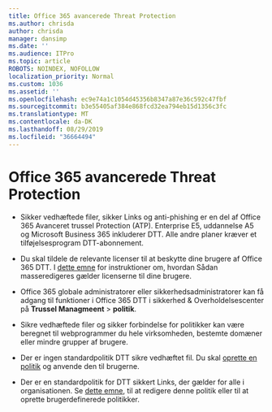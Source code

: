 ```yaml
---
title: Office 365 avancerede Threat Protection
ms.author: chrisda
author: chrisda
manager: dansimp
ms.date: ''
ms.audience: ITPro
ms.topic: article
ROBOTS: NOINDEX, NOFOLLOW
localization_priority: Normal
ms.custom: 1036
ms.assetid: ''
ms.openlocfilehash: ec9e74a1c1054d45356b8347a87e36c592c47fbf
ms.sourcegitcommit: b3e55405af384e868fcd32ea794eb15d1356c3fc
ms.translationtype: MT
ms.contentlocale: da-DK
ms.lasthandoff: 08/29/2019
ms.locfileid: "36664494"
---
```

# <a name="office-365-advanced-threat-protection"></a>Office 365 avancerede Threat Protection

- Sikker vedhæftede filer, sikker Links og anti-phishing er en del af Office 365 Avanceret trussel Protection (ATP). Enterprise E5, uddannelse A5 og Microsoft Business 365 inkluderer DTT. Alle andre planer kræver et tilføjelsesprogram DTT-abonnement.

- Du skal tildele de relevante licenser til at beskytte dine brugere af Office 365 DTT. I [dette emne](https://docs.microsoft.com/office365/admin/subscriptions-and-billing/assign-licenses-to-users) for instruktioner om, hvordan Sådan masseredigeres gælder licenserne til dine brugere.

- Office 365 globale administratorer eller sikkerhedsadministratorer kan få adgang til funktioner i Office 365 DTT i sikkerhed & Overholdelsescenter på **Trussel Managmeent** \> **politik**.

- Sikre vedhæftede filer og sikker forbindelse for politikker kan være beregnet til webprogrammer du hele virksomheden, bestemte domæner eller mindre grupper af brugere.

- Der er ingen standardpolitik DTT sikre vedhæftet fil. Du skal [oprette en politik](https://docs.microsoft.com/office365/securitycompliance/set-up-atp-safe-attachments-policies) og anvende den til brugerne.

- Der er en standardpolitik for DTT sikkert Links, der gælder for alle i organisationen. Se [dette emne](https://docs.microsoft.com/office365/securitycompliance/set-up-atp-safe-links-policies), til at redigere denne politik eller til at oprette brugerdefinerede politikker.
